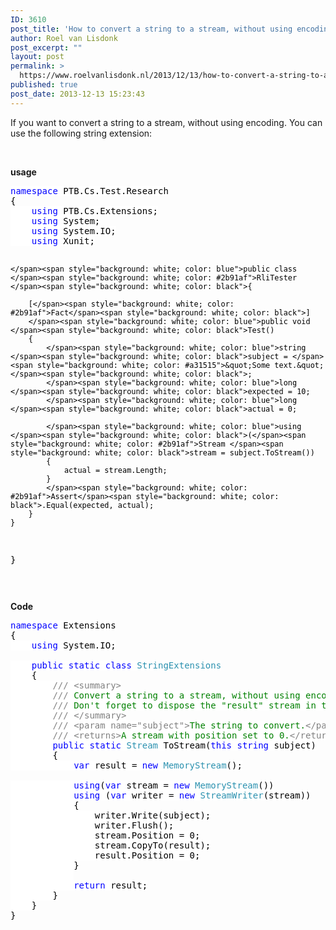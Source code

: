```yaml
---
ID: 3610
post_title: 'How to convert a string to a stream, without using encoding in C#'
author: Roel van Lisdonk
post_excerpt: ""
layout: post
permalink: >
  https://www.roelvanlisdonk.nl/2013/12/13/how-to-convert-a-string-to-a-stream-without-using-encoding-in-c/
published: true
post_date: 2013-12-13 15:23:43
---
```

<p>If you want to convert a string to a stream, without using encoding. You can use the following string extension:</p>  <p>&#160;</p>  <p><strong>usage</strong></p>  <pre class="code"><span style="background: white; color: blue">namespace </span><span style="background: white; color: black">PTB.Cs.Test.Research
{
    </span><span style="background: white; color: blue">using </span><span style="background: white; color: black">PTB.Cs.Extensions;
    </span><span style="background: white; color: blue">using </span><span style="background: white; color: black">System;
    </span><span style="background: white; color: blue">using </span><span style="background: white; color: black">System.IO;
    </span><span style="background: white; color: blue">using </span><span style="background: white; color: black">Xunit;

    </span><span style="background: white; color: blue">public class </span><span style="background: white; color: #2b91af">RliTester
    </span><span style="background: white; color: black">{
        
        [</span><span style="background: white; color: #2b91af">Fact</span><span style="background: white; color: black">]
        </span><span style="background: white; color: blue">public void </span><span style="background: white; color: black">Test()
        {
            </span><span style="background: white; color: blue">string </span><span style="background: white; color: black">subject = </span><span style="background: white; color: #a31515">&quot;Some text.&quot;</span><span style="background: white; color: black">;
            </span><span style="background: white; color: blue">long </span><span style="background: white; color: black">expected = 10;
            </span><span style="background: white; color: blue">long </span><span style="background: white; color: black">actual = 0;

            </span><span style="background: white; color: blue">using </span><span style="background: white; color: black">(</span><span style="background: white; color: #2b91af">Stream </span><span style="background: white; color: black">stream = subject.ToStream())
            {
                actual = stream.Length;
            }    
            </span><span style="background: white; color: #2b91af">Assert</span><span style="background: white; color: black">.Equal(expected, actual);
        }
    }
}

</span></pre>
<strong>Code</strong>

<pre class="code"><span style="background: white; color: blue">namespace </span><span style="background: white; color: black">Extensions
{
    </span><span style="background: white; color: blue">using </span><span style="background: white; color: black">System.IO;

    </span><span style="background: white; color: blue">public static class </span><span style="background: white; color: #2b91af">StringExtensions
    </span><span style="background: white; color: black">{
        </span><span style="background: white; color: gray">/// &lt;summary&gt;
        /// </span><span style="background: white; color: green">Convert a string to a stream, without using encoding.
        </span><span style="background: white; color: gray">/// </span><span style="background: white; color: green">Don't forget to dispose the &quot;result&quot; stream in the calling method.
        </span><span style="background: white; color: gray">/// &lt;/summary&gt;
        /// &lt;param name=&quot;subject&quot;&gt;</span><span style="background: white; color: green">The string to convert.</span><span style="background: white; color: gray">&lt;/param&gt;
        /// &lt;returns&gt;</span><span style="background: white; color: green">A stream with position set to 0.</span><span style="background: white; color: gray">&lt;/returns&gt;
        </span><span style="background: white; color: blue">public static </span><span style="background: white; color: #2b91af">Stream </span><span style="background: white; color: black">ToStream(</span><span style="background: white; color: blue">this string </span><span style="background: white; color: black">subject)
        {
            </span><span style="background: white; color: blue">var </span><span style="background: white; color: black">result = </span><span style="background: white; color: blue">new </span><span style="background: white; color: #2b91af">MemoryStream</span><span style="background: white; color: black">();

            </span><span style="background: white; color: blue">using</span><span style="background: white; color: black">(</span><span style="background: white; color: blue">var </span><span style="background: white; color: black">stream = </span><span style="background: white; color: blue">new </span><span style="background: white; color: #2b91af">MemoryStream</span><span style="background: white; color: black">())
            </span><span style="background: white; color: blue">using </span><span style="background: white; color: black">(</span><span style="background: white; color: blue">var </span><span style="background: white; color: black">writer = </span><span style="background: white; color: blue">new </span><span style="background: white; color: #2b91af">StreamWriter</span><span style="background: white; color: black">(stream))
            {
                writer.Write(subject);
                writer.Flush();
                stream.Position = 0;
                stream.CopyTo(result);
                result.Position = 0;
            }
            
            </span><span style="background: white; color: blue">return </span><span style="background: white; color: black">result;
        }
    }
}</span></pre>